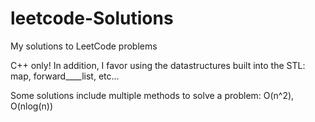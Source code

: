 # leetcode-Solutions
My solutions to LeetCode problems

C++ only! In addition, I favor using the datastructures built into the STL: map, forward____list, etc...

Some solutions include multiple methods to solve a problem: O(n^2), O(nlog(n))
